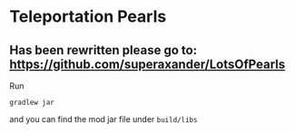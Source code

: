 Teleportation Pearls
====================
## **Has been rewritten please go to:** https://github.com/superaxander/LotsOfPearls 
Run 
```
gradlew jar
```
and you can find the mod jar file under `build/libs`
